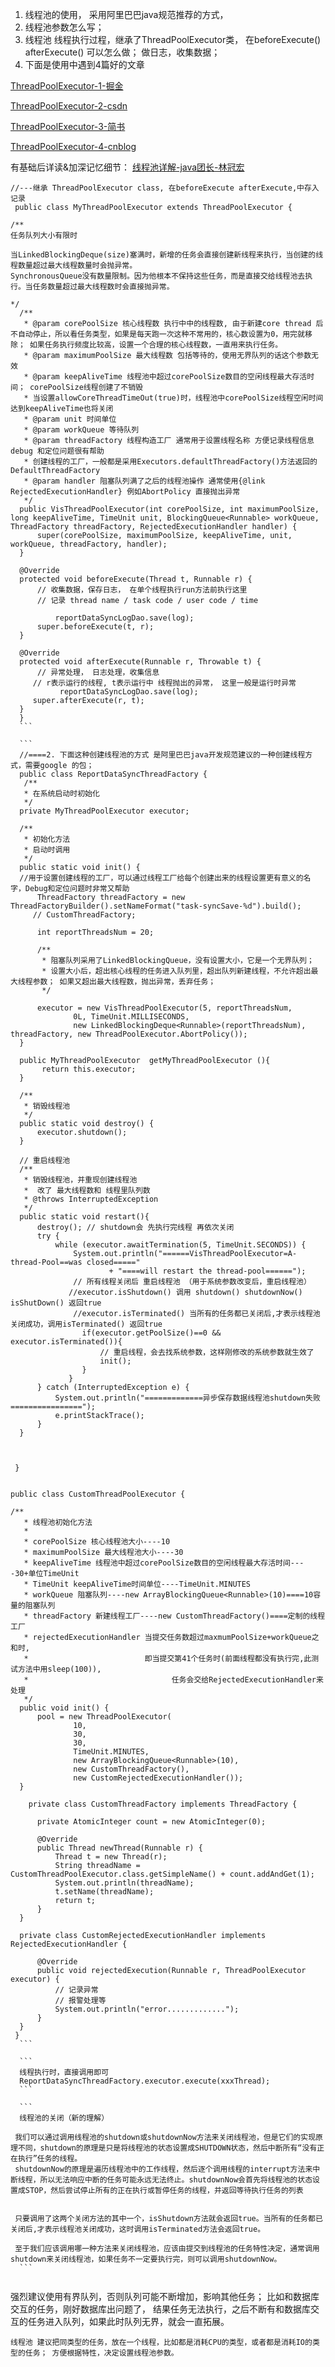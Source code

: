   1. 线程池的使用， 采用阿里巴巴java规范推荐的方式，
  2.  线程池参数怎么写； 
  3. 线程池 线程执行过程，继承了ThreadPoolExecutor类， 在beforeExecute() afterExecute() 可以怎么做； 做日志，收集数据；
  4. 下面是使用中遇到4篇好的文章


  [ThreadPoolExecutor-1-掘金](https://juejin.im/post/5b25b3d0f265da597d0a9803)
  
  [ThreadPoolExecutor-2-csdn](https://blog.csdn.net/qq_25806863/article/details/71126867)
  
  [ThreadPoolExecutor-3-简书](https://www.jianshu.com/p/b42cdf3f9af8)
  
  [ThreadPoolExecutor-4-cnblog](https://www.cnblogs.com/zedosu/p/6665306.html)
  
  有基础后详读&加深记忆细节：
  [线程池详解-java团长-林冠宏](https://mp.weixin.qq.com/s?__biz=MzIwMTY0NDU3Nw==&mid=2651939964&idx=2&sn=65f86227d4aad75a96afa4111d9492dc&chksm=8d0f0b32ba788224f6b7a68279ad047993d41af8401e04f2bd70054d0b93a77ded5481fff83c&scene=0&xtrack=1&key=a43ea466d03028f9409b7ea08105d0f6527670ee4f04ce0abece88eef1c04f7fbe6adcada8cb282ade7e6fe29f29a1a7e8401159e6e58bef1fb632010c1bd6d9a13e37a0d583a9941b0f48b9ee86e973&ascene=14&uin=MjUwOTQxMzEzNw%3D%3D&devicetype=Windows+7&version=62060833&lang=zh_CN&pass_ticket=7mQZ6BjFmlHntAhelfuMIYlv%2B4C5LzpLk6TL4IfNggUpkVnNDN6mVUyuCJ1LYrey)
  
  ```
  //---继承 ThreadPoolExecutor class, 在beforeExecute afterExecute,中存入记录
   public class MyThreadPoolExecutor extends ThreadPoolExecutor {

/**
任务队列大小有限时

当LinkedBlockingDeque(size)塞满时，新增的任务会直接创建新线程来执行，当创建的线程数量超过最大线程数量时会抛异常。
SynchronousQueue没有数量限制。因为他根本不保持这些任务，而是直接交给线程池去执行。当任务数量超过最大线程数时会直接抛异常。

*/
    /**
     * @param corePoolSize 核心线程数 执行中中的线程数, 由于新建core thread 后不自动停止，所以看任务类型，如果是每天跑一次这种不常用的，核心数设置为0，用完就移除； 如果任务执行频度比较高，设置一个合理的核心线程数，一直用来执行任务。
     * @param maximumPoolSize 最大线程数 包括等待的，使用无界队列的话这个参数无效
     * @param keepAliveTime 线程池中超过corePoolSize数目的空闲线程最大存活时间； corePoolSize线程创建了不销毁
     * 当设置allowCoreThreadTimeOut(true)时，线程池中corePoolSize线程空闲时间达到keepAliveTime也将关闭 
     * @param unit 时间单位
     * @param workQueue 等待队列
     * @param threadFactory 线程构造工厂 通常用于设置线程名称 方便记录线程信息debug 和定位问题很有帮助
     * 创建线程的工厂，一般都是采用Executors.defaultThreadFactory()方法返回的DefaultThreadFactory
     * @param handler 阻塞队列满了之后的线程池操作 通常使用{@link RejectedExecutionHandler} 例如AbortPolicy 直接抛出异常
     */
    public VisThreadPoolExecutor(int corePoolSize, int maximumPoolSize, long keepAliveTime, TimeUnit unit, BlockingQueue<Runnable> workQueue, ThreadFactory threadFactory, RejectedExecutionHandler handler) {
        super(corePoolSize, maximumPoolSize, keepAliveTime, unit, workQueue, threadFactory, handler);
    }

    @Override
    protected void beforeExecute(Thread t, Runnable r) {
        // 收集数据，保存日志， 在单个线程执行run方法前执行这里
        // 记录 thread name / task code / user code / time

		    reportDataSyncLogDao.save(log);
        super.beforeExecute(t, r);
    }

    @Override
    protected void afterExecute(Runnable r, Throwable t) {
        // 异常处理， 日志处理，收集信息
       // r表示运行的线程, t表示运行中 线程抛出的异常， 这里一般是运行时异常
			 reportDataSyncLogDao.save(log);
       super.afterExecute(r, t);
    }
    }
    ```
    
    ```
    //====2. 下面这种创建线程池的方式 是阿里巴巴java开发规范建议的一种创建线程方式，需要google 的包；
    public class ReportDataSyncThreadFactory {
	 /**
     * 在系统启动时初始化
     */
    private MyThreadPoolExecutor executor;

    /**
     * 初始化方法
     * 启动时调用
     */
    public static void init() {
    //用于设置创建线程的工厂，可以通过线程工厂给每个创建出来的线程设置更有意义的名字，Debug和定位问题时非常又帮助
        ThreadFactory threadFactory = new ThreadFactoryBuilder().setNameFormat("task-syncSave-%d").build();
       // CustomThreadFactory;
       
        int reportThreadsNum = 20;
        
        /**
         * 阻塞队列采用了LinkedBlockingQueue，没有设置大小，它是一个无界队列；
         * 设置大小后，超出核心线程的任务进入队列里，超出队列新建线程，不允许超出最大线程参数； 如果又超出最大线程数，抛出异常，丢弃任务；
         */
         
        executor = new VisThreadPoolExecutor(5, reportThreadsNum,
                0L, TimeUnit.MILLISECONDS,
                new LinkedBlockingDeque<Runnable>(reportThreadsNum), threadFactory, new ThreadPoolExecutor.AbortPolicy());
    }

    public MyThreadPoolExecutor  getMyThreadPoolExecutor (){
         return this.executor;
    }
    
    /**
     * 销毁线程池
     */
    public static void destroy() {
        executor.shutdown();
    }
    
    // 重启线程池
    /**
     * 销毁线程池，并重现创建线程池
     *  改了 最大线程数和 线程里队列数
     * @throws InterruptedException 
     */
    public static void restart(){
    	destroy(); // shutdown会 先执行完线程 再依次关闭
    	try {
			while (executor.awaitTermination(5, TimeUnit.SECONDS)) {
			    System.out.println("======VisThreadPoolExecutor=A-thread-Pool==was closed====="
			    		+ "====will restart the thread-pool======");
				// 所有线程关闭后 重启线程池 （用于系统参数改变后，重启线程池）
			   //executor.isShutdown() 调用 shutdown() shutdownNow()  isShutDown() 返回true
			    //executor.isTerminated() 当所有的任务都已关闭后,才表示线程池关闭成功，调用isTerminated() 返回true
			      if(executor.getPoolSize()==0 &&  executor.isTerminated()){
			    	  // 重启线程，会去找系统参数，这样刚修改的系统参数就生效了
			    	  init();
			      }
			   }
		} catch (InterruptedException e) {
			System.out.println("=============异步保存数据线程池shutdown失败================");
			e.printStackTrace();
		}
    }
   
 
    
   }


public class CustomThreadPoolExecutor {

  /**
	 * 线程池初始化方法
	 * 
	 * corePoolSize 核心线程池大小----10
	 * maximumPoolSize 最大线程池大小----30
	 * keepAliveTime 线程池中超过corePoolSize数目的空闲线程最大存活时间----30+单位TimeUnit
	 * TimeUnit keepAliveTime时间单位----TimeUnit.MINUTES
	 * workQueue 阻塞队列----new ArrayBlockingQueue<Runnable>(10)====10容量的阻塞队列
	 * threadFactory 新建线程工厂----new CustomThreadFactory()====定制的线程工厂
	 * rejectedExecutionHandler 当提交任务数超过maxmumPoolSize+workQueue之和时,
	 * 							即当提交第41个任务时(前面线程都没有执行完,此测试方法中用sleep(100)),
	 * 						          任务会交给RejectedExecutionHandler来处理
	 */
	public void init() {
		pool = new ThreadPoolExecutor(
				10,
				30,
				30,
				TimeUnit.MINUTES,
				new ArrayBlockingQueue<Runnable>(10),
				new CustomThreadFactory(),
				new CustomRejectedExecutionHandler());
	}
	
      private class CustomThreadFactory implements ThreadFactory {

		private AtomicInteger count = new AtomicInteger(0);
		
		@Override
		public Thread newThread(Runnable r) {
			Thread t = new Thread(r);
			String threadName = CustomThreadPoolExecutor.class.getSimpleName() + count.addAndGet(1);
			System.out.println(threadName);
			t.setName(threadName);
			return t;
		}
	}
	
    private class CustomRejectedExecutionHandler implements RejectedExecutionHandler {

		@Override
		public void rejectedExecution(Runnable r, ThreadPoolExecutor executor) {
			// 记录异常
			// 报警处理等
			System.out.println("error.............");
		}
	}
   }
    ```
    
    ```
    线程执行时，直接调用即可
    ReportDataSyncThreadFactory.executor.execute(xxxThread);
    ```
    
    ```
    线程池的关闭（新的理解）
    
   我们可以通过调用线程池的shutdown或shutdownNow方法来关闭线程池，但是它们的实现原理不同，shutdown的原理是只是将线程池的状态设置成SHUTDOWN状态，然后中断所有“没有正在执行”任务的线程。
   shutdownNow的原理是遍历线程池中的工作线程，然后逐个调用线程的interrupt方法来中断线程，所以无法响应中断的任务可能永远无法终止。shutdownNow会首先将线程池的状态设置成STOP，然后尝试停止所有的正在执行或暂停任务的线程，并返回等待执行任务的列表


   只要调用了这两个关闭方法的其中一个，isShutdown方法就会返回true。当所有的任务都已关闭后,才表示线程池关闭成功，这时调用isTerminated方法会返回true。

   至于我们应该调用哪一种方法来关闭线程池，应该由提交到线程池的任务特性决定，通常调用shutdown来关闭线程池，如果任务不一定要执行完，则可以调用shutdownNow。
    ```
    
  ```
  强烈建议使用有界队列，否则队列可能不断增加，影响其他任务； 比如和数据库交互的任务，刚好数据库出问题了， 结果任务无法执行，之后不断有和数据库交互的任务进入队列，如果此时队列无界，就会一直拓展。
 
 ```
线程池 建议把同类型的任务，放在一个线程，比如都是消耗CPU的类型，或者都是消耗IO的类型的任务； 方便根据特性，决定设置线程池参数。
  ```
